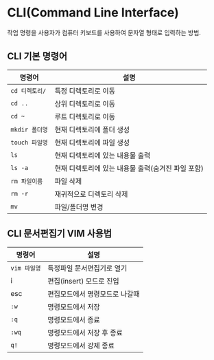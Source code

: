 # CLI(Command Line Interface)

작업 명령을 사용자가 컴퓨터 키보드를 사용하여 문자열 형태로 입력하는 방법.

## CLI 기본 명령어

| 명령어         | 설명                                               |
| -------------- | -------------------------------------------------- |
| `cd 디렉토리/` | 특정 디렉토리로 이동                               |
| `cd ..`        | 상위 디렉토리로 이동                               |
| `cd ~`         | 루트 디렉토리로 이동                               |
| `mkdir 폴더명` | 현재 디렉토리에 폴더 생성                          |
| `touch 파일명` | 현재 디렉토리에 파일 생성                          |
| `ls`           | 현재 디렉토리에 있는 내용물 출력                   |
| `ls -a`        | 현재 디렉토리에 있는 내용물 출력(숨겨진 파일 포함) |
| `rm 파일이름`  | 파일 삭제                                          |
| `rm -r`        | 재귀적으로 디렉토리 삭제                           |
| `mv`           | 파일/폴더명 변경                                   |



## CLI 문서편집기 VIM 사용법

| 명령어       | 설명                           |
| ------------ | ------------------------------ |
| `vim 파일명` | 특정파일 문서편집기로 열기     |
| i            | 편집(insert) 모드로 진입       |
| esc          | 편집모드에서 명령모드로 나갈때 |
| `:w`         | 명령모드에서 저장              |
| `:q`         | 명령모드에서 종료              |
| `:wq`        | 명령모드에서 저장 후 종료      |
| `q!`         | 명령모드에서 강제 종료         |

